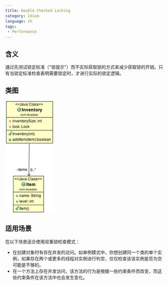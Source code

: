 ```yaml
---
title: Double Checked Locking
category: Idiom
language: zh
tags:
 - Performance
---
```


## 含义
通过先测试锁定标准（"锁提示"）而不实际获取锁的方式来减少获取锁的开销。只有当锁定标准检查表明需要锁定时，才进行实际的锁定逻辑。

## 类图
![alt text](./etc/double_checked_locking_1.png "Double Checked Locking")

## 适用场景
在以下场景适合使用双重锁检查模式：

* 在创建对象时有存在并发的访问。如单例模式中，你想创建同一个类的单个实例，如果存在两个或更多的线程对实例进行判空，仅仅检查该该实例是否为空可能是不够的。
* 在一个方法上存在并发访问，该方法的行为是根据一些约束条件而改变，而这些约束条件在该方法中也会发生变化。